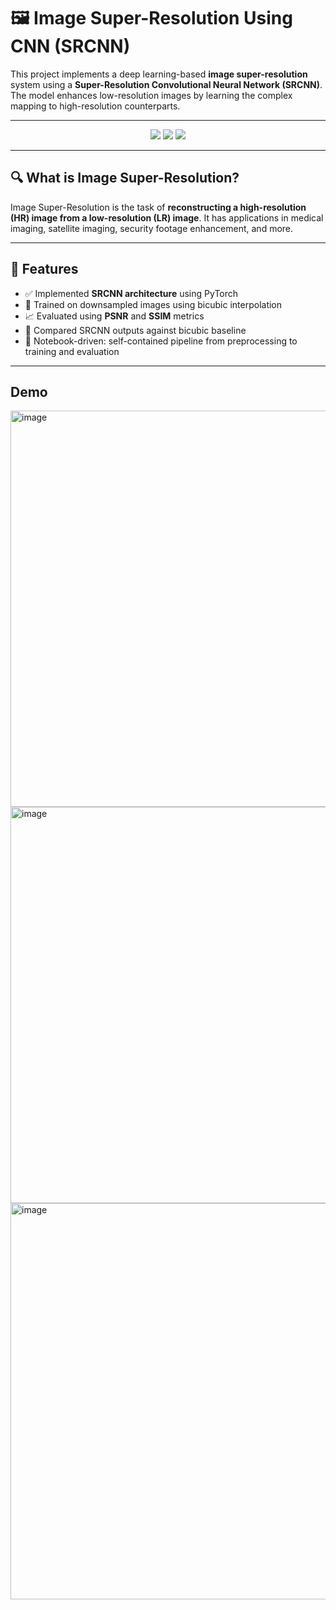 # 🖼️ Image Super-Resolution Using CNN (SRCNN)

This project implements a deep learning-based **image super-resolution** system using a **Super-Resolution Convolutional Neural Network (SRCNN)**. The model enhances low-resolution images by learning the complex mapping to high-resolution counterparts.

---

<div align="center">
  <img src="https://img.shields.io/badge/PyTorch-EE4C2C?style=flat&logo=pytorch&logoColor=white"/>
  <img src="https://img.shields.io/badge/Image%20Enhancement-SRCNN-blue"/>
  <img src="https://img.shields.io/badge/Super%20Resolution-Active-brightgreen"/>
</div>

---

## 🔍 What is Image Super-Resolution?

Image Super-Resolution is the task of **reconstructing a high-resolution (HR) image from a low-resolution (LR) image**. It has applications in medical imaging, satellite imaging, security footage enhancement, and more.

---

## 🚀 Features

- ✅ Implemented **SRCNN architecture** using PyTorch
- 🔄 Trained on downsampled images using bicubic interpolation
- 📈 Evaluated using **PSNR** and **SSIM** metrics
- 🧪 Compared SRCNN outputs against bicubic baseline
- 📁 Notebook-driven: self-contained pipeline from preprocessing to training and evaluation

---


## Demo

<img width="2190" height="634" alt="image" src="https://github.com/user-attachments/assets/d16d0c83-1ab8-4113-b127-e1bb85de730b" />

<img width="2190" height="634" alt="image" src="https://github.com/user-attachments/assets/a35eb35d-2c0f-4109-8fde-bd15de031625" />

<img width="2190" height="634" alt="image" src="https://github.com/user-attachments/assets/192e4fdd-c580-4756-ae60-97cf0896fdc9" />


